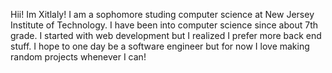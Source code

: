 Hii! Im Xitlaly! I am a sophomore studing computer science at New Jersey Institute of Technology.
I have been into computer science since about 7th grade. I started with web development but I realized
I prefer more back end stuff. I hope to one day be a software engineer but for now I love making random
projects whenever I can!

<!---
Xitlaly-P/Xitlaly-P is a ✨ special ✨ repository because its `README.md` (this file) appears on your GitHub profile.
You can click the Preview link to take a look at your changes.
--->
